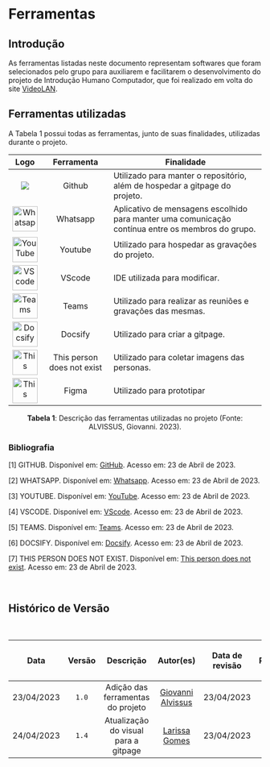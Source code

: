 <div class="body">

# Ferramentas

## Introdução

  <p align="justify">
    
  As ferramentas listadas neste documento representam softwares que foram selecionados pelo grupo para auxiliarem e facilitarem o
  desenvolvimento do projeto de Introdução Humano Computador, que foi realizado em volta do site [VideoLAN](https://www.videolan.org/).
  
  </p>


## Ferramentas utilizadas

A Tabela 1 possui todas as ferramentas, junto de suas finalidades, utilizadas durante o projeto.

| Logo | Ferramenta | Finalidade |
| :-----: | :----: | ----------- |
| <img src="https://raw.githubusercontent.com/Interacao-Humano-Computador/2023.1-VideoLAN/main/docs/img/icon/icon-github.png"> | Github  | Utilizado para manter o repositório, além de hospedar a gitpage do projeto. |
| <img src="https://raw.githubusercontent.com/Interacao-Humano-Computador/2023.1-VideoLAN/main/docs/img/icon/icon-whatsapp.png" alt="Whatsapp" width=50px> | Whatsapp | Aplicativo de mensagens escolhido para manter uma comunicação contínua entre os membros do grupo. |
| <img src="https://raw.githubusercontent.com/Interacao-Humano-Computador/2023.1-VideoLAN/main/docs/img/icon/icon-youtube.png" alt="YouTube" width=50px> | Youtube | Utilizado para hospedar as gravações do projeto. |
| <img src="https://raw.githubusercontent.com/Interacao-Humano-Computador/2023.1-VideoLAN/main/docs/img/icon/icon-vscode.png" alt="VScode" width=50px> | VScode | IDE utilizada para modificar. |
| <img src="https://raw.githubusercontent.com/Interacao-Humano-Computador/2023.1-VideoLAN/main/docs/img/icon/icon-teams.png" alt="Teams" width=50px> | Teams | Utilizado para realizar as reuniões e gravações das mesmas. |
| <img src="https://raw.githubusercontent.com/Interacao-Humano-Computador/2023.1-VideoLAN/main/docs/img/icon/icon-docsify.png" alt="Docsify" width=50px> | Docsify | Utilizado para criar a gitpage. |
| <img src="https://raw.githubusercontent.com/Interacao-Humano-Computador/2023.1-VideoLAN/main/docs/img/icon/icon-thisperson.png" alt="This person does not exist" width=50px> | This person does not exist | Utilizado para coletar imagens das personas. |
| <img src="https://raw.githubusercontent.com/Interacao-Humano-Computador/2023.1-VideoLAN/main/docs/img/icon/icon-thisperson.png" alt="This person does not exist" width=50px> | Figma | Utilizado para prototipar  |


<div align= "center">
<p><b>Tabela 1</b>: Descrição das ferramentas utilizadas no projeto (Fonte: ALVISSUS, Giovanni. 2023). </p>
</div>

### Bibliografia

[1] GITHUB. Disponível em: [GitHub](https://github.com). Acesso em: 23 de Abril de 2023.

[2] WHATSAPP. Disponível em: [Whatsapp](https://www.whatsapp.com/). Acesso em: 23 de Abril de 2023.

[3] YOUTUBE. Disponível em: [YouTube](https://youtube.com). Acesso em: 23 de Abril de 2023.

[4] VSCODE. Disponível em: [VScode](https://code.visualstudio.com/). Acesso em: 23 de Abril de 2023.

[5] TEAMS. Disponível em: [Teams](https://www.microsoft.com/pt-br/microsoft-teams/log-in). Acesso em: 23 de Abril de 2023.

[6] DOCSIFY. Disponível em: [Docsify](https://docsify.js.org). Acesso em: 23 de Abril de 2023.

[7] THIS PERSON DOES NOT EXIST. Disponível em: [This person does not exist](https://this-person-does-not-exist.com/en). Acesso em: 23 de Abril de 2023.

<br/>

## Histórico de Versão

<br/>

| <p align="center">Data</p> | <p align="center">Versão</p> | <p align="center">Descrição</p> | <p align="center">Autor(es)</p> | <p align="center">Data de revisão</p> | <p align="center">Revisor(es)</p> |
| :-: | :-: | :-: | :-: | :-: | :-: |
| 23/04/2023 | `1.0` | Adição das ferramentas do projeto | [Giovanni Alvissus](https://github.com/giovanni1106) | 23/04/2023 | [Bruno Ribeiro](https://github.com/BrunoRiibeiro) |
| 24/04/2023 | `1.4` | Atualização do visual para a gitpage| [Larissa Gomes](https://github.com/larigs) | 23/04/2023 | [Giovanni Alvissus](https://github.com/giovanni1106) |

</div>
